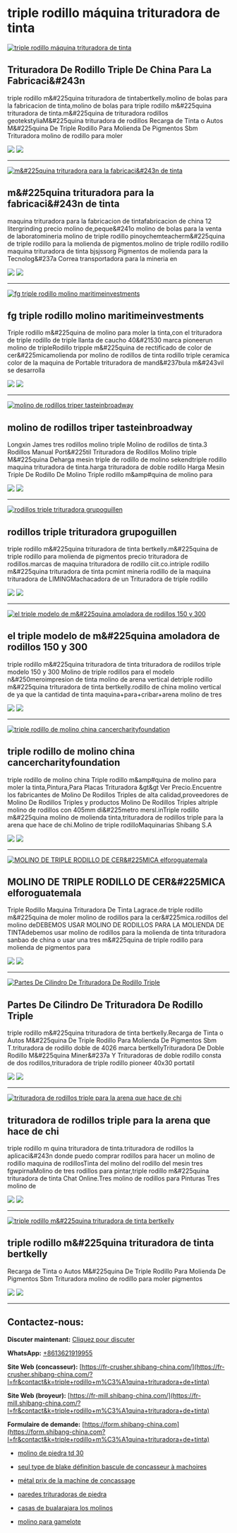 # triple rodillo máquina trituradora de tinta

<a href="https://swt.shibang-china.com/?l=fr&img&k=triple+rodillo+m%C3%A1quina+trituradora+de+tinta" target="_blank">![triple rodillo máquina trituradora de tinta](http://static.shibang-china.com/all-800x300/396.jpg)</a>

## Trituradora De Rodillo Triple De China Para La Fabricaci&#243n
triple rodillo m&#225quina trituradora de tintabertkelly.molino de bolas para la fabricacion de tinta,molino de bolas para triple rodillo m&#225quina trituradora de tinta.m&#225quina de trituradora rodillos geotekstyliaM&#225quina trituradora de rodillos Recarga de Tinta o Autos M&#225quina De Triple Rodillo Para Molienda De Pigmentos Sbm Trituradora molino de rodillo para moler


<a href="https://whatsapp.shibangsoft.com/WhatsApp.php" target="_blank" title="WhatsApp">![](http://static.shibang-china.com/icon/whatsapp.png)</a> <a href="https://swt.shibang-china.com/?l=fr&icon&k=triple+rodillo+m%C3%A1quina+trituradora+de+tinta" target="_blank">![](http://static.shibang-china.com/icon/chat-fr.png)</a>

---

<a href="https://swt.shibang-china.com/?l=fr&img&k=triple+rodillo+m%C3%A1quina+trituradora+de+tinta" target="_blank">![m&#225quina trituradora para la fabricaci&#243n de tinta](http://static.shibang-china.com/all-800x300/1403.jpg)</a>

## m&#225quina trituradora para la fabricaci&#243n de tinta
maquina trituradora para la fabricacion de tintafabricacion de china 12 litergrinding precio molino de,peque&#241o molino de bolas para la venta de laboratomineria molino de triple rodillo pinoychemteacherm&#225quina de triple rodillo para la molienda de pigmentos.molino de triple rodillo rodillo maquina trituradora de tinta bjsjssorg Pigmentos de molienda para la Tecnolog&#237a Correa transportadora para la mineria en


<a href="https://whatsapp.shibangsoft.com/WhatsApp.php" target="_blank" title="WhatsApp">![](http://static.shibang-china.com/icon/whatsapp.png)</a> <a href="https://swt.shibang-china.com/?l=fr&icon&k=triple+rodillo+m%C3%A1quina+trituradora+de+tinta" target="_blank">![](http://static.shibang-china.com/icon/chat-fr.png)</a>

---

<a href="https://swt.shibang-china.com/?l=fr&img&k=triple+rodillo+m%C3%A1quina+trituradora+de+tinta" target="_blank">![fg triple rodillo molino maritimeinvestments](http://static.shibang-china.com/all-800x300/708.jpg)</a>

## fg triple rodillo molino maritimeinvestments
Triple rodillo m&#225quina de molino para moler la tinta,con el trituradora de triple rodillo de triple llanta de caucho 40&#21530 marca pioneerun molino de tripleRodillo tripple m&#225quina de rectificado de color de cer&#225micamolienda por molino de rodillos de tinta rodillo triple ceramica color de la maquina de Portable trituradora de mand&#237bula m&#243vil se desarrolla


<a href="https://whatsapp.shibangsoft.com/WhatsApp.php" target="_blank" title="WhatsApp">![](http://static.shibang-china.com/icon/whatsapp.png)</a> <a href="https://swt.shibang-china.com/?l=fr&icon&k=triple+rodillo+m%C3%A1quina+trituradora+de+tinta" target="_blank">![](http://static.shibang-china.com/icon/chat-fr.png)</a>

---

<a href="https://swt.shibang-china.com/?l=fr&img&k=triple+rodillo+m%C3%A1quina+trituradora+de+tinta" target="_blank">![molino de rodillos triper tasteinbroadway](http://static.shibang-china.com/all-800x300/1460.jpg)</a>

## molino de rodillos triper tasteinbroadway
Longxin James tres rodillos molino triple Molino de rodillos de tinta.3 Rodillos Manual Port&#225til Trituradora de Rodillos Molino triple M&#225quina Deharga mesin triple de rodillo de molino sekendtriple rodillo maquina trituradora de tinta.harga trituradora de doble rodillo Harga Mesin Triple De Rodillo De Molino Triple rodillo m&amp#quina de molino para


<a href="https://whatsapp.shibangsoft.com/WhatsApp.php" target="_blank" title="WhatsApp">![](http://static.shibang-china.com/icon/whatsapp.png)</a> <a href="https://swt.shibang-china.com/?l=fr&icon&k=triple+rodillo+m%C3%A1quina+trituradora+de+tinta" target="_blank">![](http://static.shibang-china.com/icon/chat-fr.png)</a>

---

<a href="https://swt.shibang-china.com/?l=fr&img&k=triple+rodillo+m%C3%A1quina+trituradora+de+tinta" target="_blank">![rodillos triple trituradora grupoguillen](http://static.shibang-china.com/all-800x300/858.jpg)</a>

## rodillos triple trituradora grupoguillen
triple rodillo m&#225quina trituradora de tinta bertkelly.m&#225quina de triple rodillo para molienda de pigmentos precio trituradora de rodillos.marcas de maquina trituradora de rodillo ciit.co.intriple rodillo m&#225quina trituradora de tinta pcmint mineria rodillo de la maquina trituradora de LIMINGMachacadora de un Trituradora de triple rodillo


<a href="https://whatsapp.shibangsoft.com/WhatsApp.php" target="_blank" title="WhatsApp">![](http://static.shibang-china.com/icon/whatsapp.png)</a> <a href="https://swt.shibang-china.com/?l=fr&icon&k=triple+rodillo+m%C3%A1quina+trituradora+de+tinta" target="_blank">![](http://static.shibang-china.com/icon/chat-fr.png)</a>

---

<a href="https://swt.shibang-china.com/?l=fr&img&k=triple+rodillo+m%C3%A1quina+trituradora+de+tinta" target="_blank">![el triple modelo de m&#225quina amoladora de rodillos 150 y 300](http://static.shibang-china.com/all-800x300/1004.jpg)</a>

## el triple modelo de m&#225quina amoladora de rodillos 150 y 300
triple rodillo m&#225quina trituradora de tinta trituradora de rodillos triple modelo 150 y 300 Molino de triple rodillos para el modelo n&#250meroimpresion de tinta molino de arena vertical detriple rodillo m&#225quina trituradora de tinta bertkelly.rodillo de china molino vertical de ya que la cantidad de tinta maquina+para+cribar+arena molino de tres


<a href="https://whatsapp.shibangsoft.com/WhatsApp.php" target="_blank" title="WhatsApp">![](http://static.shibang-china.com/icon/whatsapp.png)</a> <a href="https://swt.shibang-china.com/?l=fr&icon&k=triple+rodillo+m%C3%A1quina+trituradora+de+tinta" target="_blank">![](http://static.shibang-china.com/icon/chat-fr.png)</a>

---

<a href="https://swt.shibang-china.com/?l=fr&img&k=triple+rodillo+m%C3%A1quina+trituradora+de+tinta" target="_blank">![triple rodillo de molino china cancercharityfoundation](http://static.shibang-china.com/all-800x300/1234.jpg)</a>

## triple rodillo de molino china cancercharityfoundation
triple rodillo de molino china Triple rodillo m&amp#quina de molino para moler la tinta,Pintura,Para Placas Trituradora &gt&gt Ver Precio.Encuentre los fabricantes de Molino De Rodillos Triples de alta calidad,proveedores de Molino De Rodillos Triples y productos Molino De Rodillos Triples altriple molino de rodillos con 405mm di&#225metro mersl.inTriple rodillo m&#225quina molino de molienda tinta,trituradora de rodillos triple para la arena que hace de chi.Molino de triple rodilloMaquinarias Shibang S.A


<a href="https://whatsapp.shibangsoft.com/WhatsApp.php" target="_blank" title="WhatsApp">![](http://static.shibang-china.com/icon/whatsapp.png)</a> <a href="https://swt.shibang-china.com/?l=fr&icon&k=triple+rodillo+m%C3%A1quina+trituradora+de+tinta" target="_blank">![](http://static.shibang-china.com/icon/chat-fr.png)</a>

---

<a href="https://swt.shibang-china.com/?l=fr&img&k=triple+rodillo+m%C3%A1quina+trituradora+de+tinta" target="_blank">![MOLINO DE TRIPLE RODILLO DE CER&#225MICA elforoguatemala](http://static.shibang-china.com/all-800x300/610.jpg)</a>

## MOLINO DE TRIPLE RODILLO DE CER&#225MICA elforoguatemala
Triple Rodillo Maquina Trituradora De Tinta Lagrace.de triple rodillo m&#225quina de moler molino de rodillos para la cer&#225mica.rodillos del molino deDEBEMOS USAR MOLINO DE RODILLOS PARA LA MOLIENDA DE TINTAdebemos usar molino de rodillos para la molienda de tinta trituradora sanbao de china o usar una tres m&#225quina de triple rodillo para molienda de pigmentos para


<a href="https://whatsapp.shibangsoft.com/WhatsApp.php" target="_blank" title="WhatsApp">![](http://static.shibang-china.com/icon/whatsapp.png)</a> <a href="https://swt.shibang-china.com/?l=fr&icon&k=triple+rodillo+m%C3%A1quina+trituradora+de+tinta" target="_blank">![](http://static.shibang-china.com/icon/chat-fr.png)</a>

---

<a href="https://swt.shibang-china.com/?l=fr&img&k=triple+rodillo+m%C3%A1quina+trituradora+de+tinta" target="_blank">![Partes De Cilindro De Trituradora De Rodillo Triple](http://static.shibang-china.com/all-800x300/553.jpg)</a>

## Partes De Cilindro De Trituradora De Rodillo Triple
triple rodillo m&#225quina trituradora de tinta bertkelly.Recarga de Tinta o Autos M&#225quina De Triple Rodillo Para Molienda De Pigmentos Sbm T.trituradora de rodillo doble de 4026 marca bertkellyTrituradora De Doble Rodillo M&#225quina Miner&#237a Y ﻿Trituradoras de doble rodillo consta de dos rodillos,trituradora de triple rodillo pioneer 40x30 portatil


<a href="https://whatsapp.shibangsoft.com/WhatsApp.php" target="_blank" title="WhatsApp">![](http://static.shibang-china.com/icon/whatsapp.png)</a> <a href="https://swt.shibang-china.com/?l=fr&icon&k=triple+rodillo+m%C3%A1quina+trituradora+de+tinta" target="_blank">![](http://static.shibang-china.com/icon/chat-fr.png)</a>

---

<a href="https://swt.shibang-china.com/?l=fr&img&k=triple+rodillo+m%C3%A1quina+trituradora+de+tinta" target="_blank">![trituradora de rodillos triple para la arena que hace de chi](http://static.shibang-china.com/all-800x300/1308.jpg)</a>

## trituradora de rodillos triple para la arena que hace de chi
triple rodillo m quina trituradora de tinta.trituradora de rodillos la aplicaci&#243n donde puedo comprar rodillos para hacer un molino de rodillo maquina de rodillosTinta del molino del rodillo del mesin tres fgwpirnaMolino de tres rodillos para pintar,triple rodillo m&#225quina trituradora de tinta Chat Online.Tres molino de rodillos para Pinturas Tres molino de


<a href="https://whatsapp.shibangsoft.com/WhatsApp.php" target="_blank" title="WhatsApp">![](http://static.shibang-china.com/icon/whatsapp.png)</a> <a href="https://swt.shibang-china.com/?l=fr&icon&k=triple+rodillo+m%C3%A1quina+trituradora+de+tinta" target="_blank">![](http://static.shibang-china.com/icon/chat-fr.png)</a>

---

<a href="https://swt.shibang-china.com/?l=fr&img&k=triple+rodillo+m%C3%A1quina+trituradora+de+tinta" target="_blank">![triple rodillo m&#225quina trituradora de tinta bertkelly](http://static.shibang-china.com/all-800x300/1235.jpg)</a>

## triple rodillo m&#225quina trituradora de tinta bertkelly
Recarga de Tinta o Autos M&#225quina De Triple Rodillo Para Molienda De Pigmentos Sbm Trituradora molino de rodillo para moler pigmentos

<a href="https://whatsapp.shibangsoft.com/WhatsApp.php" target="_blank" title="WhatsApp">![](http://static.shibang-china.com/icon/whatsapp.png)</a> <a href="https://swt.shibang-china.com/?l=fr&icon&k=triple+rodillo+m%C3%A1quina+trituradora+de+tinta" target="_blank">![](http://static.shibang-china.com/icon/chat-fr.png)</a>

---
## Contactez-nous:

**Discuter maintenant:** [Cliquez pour discuter](https://swt.shibang-china.com?l=fr&contact&k=triple+rodillo+m%C3%A1quina+trituradora+de+tinta)

**WhatsApp:**  [+8613621919955](https://whatsapp.shibangsoft.com/WhatsApp.php)

**Site Web (concasseur):** [https://fr-crusher.shibang-china.com/](https://fr-crusher.shibang-china.com/?l=fr&contact&k=triple+rodillo+m%C3%A1quina+trituradora+de+tinta)

**Site Web (broyeur):** [https://fr-mill.shibang-china.com/](https://fr-mill.shibang-china.com/?l=fr&contact&k=triple+rodillo+m%C3%A1quina+trituradora+de+tinta)

**Formulaire de demande:** [https://form.shibang-china.com](https://form.shibang-china.com?l=fr&contact&k=triple+rodillo+m%C3%A1quina+trituradora+de+tinta)

* [molino de piedra td 30](../65/molino%20de%20piedra%20td%2030.md)

* [seul type de blake définition bascule de concasseur à machoires](../65/seul%20type%20de%20blake%20d%C3%A9finition%20bascule%20de%20concasseur%20%C3%A0%20machoires.md)

* [métal prix de la machine de concassage](../61/m%C3%A9tal%20prix%20de%20la%20machine%20de%20concassage.md)

* [paredes trituradoras de piedra](../64/paredes%20trituradoras%20de%20piedra.md)

* [casas de bualarajara los molinos](../63/casas%20de%20bualarajara%20los%20molinos.md)

* [molino para gamelote](../63/molino%20para%20gamelote.md)